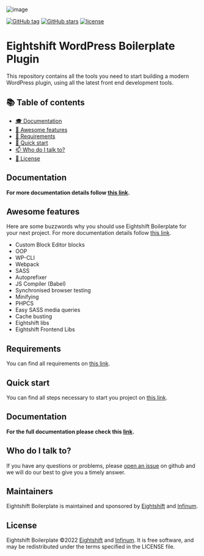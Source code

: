![image](https://repository-images.githubusercontent.com/120769107/243fd405-51fd-4434-bb9d-6c9cf1a5f66a)

[![GitHub tag](https://img.shields.io/github/tag/infinum/all-in-one-content-restriction.svg?style=for-the-badge)](https://github.com/infinum/all-in-one-content-restriction)
[![GitHub stars](https://img.shields.io/github/stars/infinum/all-in-one-content-restriction.svg?style=for-the-badge&label=Stars)](https://github.com/infinum/all-in-one-content-restriction/)
[![license](https://img.shields.io/github/license/infinum/all-in-one-content-restriction.svg?style=for-the-badge)](https://github.com/infinum/all-in-one-content-restriction)

# Eightshift WordPress Boilerplate Plugin

This repository contains all the tools you need to start building a modern WordPress plugin, using all the latest front end development tools.

## :books: Table of contents
- [:mortar_board: Documentation](#documentation)
- [:tada: Awesome features](#awesome-features)
- [:school_satchel: Requirements](#requirements)
- [:rocket: Quick start](#quick-start)
- [:mailbox: Who do I talk to?](#who-do-i-talk-to)
- [:scroll: License](#license)

## Documentation
**For more documentation details follow [this link](https://eightshift.com).**

## Awesome features

Here are some buzzwords why you should use Eightshift Boilerplate for your next project. For more documentation details follow [this link](https://eightshift.com).

- Custom Block Editor blocks
- OOP
- WP-CLI
- Webpack
- SASS
- Autoprefixer
- JS Compiler (Babel)
- Synchronised browser testing
- Minifying
- PHPCS
- Easy SASS media queries
- Cache busting
- Eightshift libs
- Eightshift Frontend Libs

## Requirements

You can find all requirements on [this link](https://eightshift.com/docs/requirements).

## Quick start

You can find all steps necessary to start you project on [this link](https://eightshift.com/docs/plugin).

## Documentation
**For the full documentation please check this [link](https://eightshift.com).**

## Who do I talk to?

If you have any questions or problems, please [open an issue](https://github.com/infinum/all-in-one-content-restriction-plugin/issues) on github and we will do our best to give you a timely answer.

## Maintainers
Eightshift Boilerplate is maintained and sponsored by
[Eightshift](https://eightshift.com) and [Infinum](https://infinum.com).

## License
Eightshift Boilerplate &copy;2022 [Eightshift](https://eightshift.com) and [Infinum](https://infinum.com). It is free software, and may be redistributed under the terms specified in the LICENSE file.
